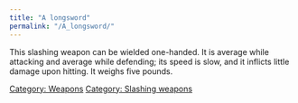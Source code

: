 ```yaml
---
title: "A longsword"
permalink: "/A_longsword/"
---
```


This slashing weapon can be wielded one-handed. It is average while
attacking and average while defending; its speed is slow, and it
inflicts little damage upon hitting. It weighs five pounds.

[Category: Weapons](Category:_Weapons "wikilink") [Category: Slashing
weapons](Category:_Slashing_weapons "wikilink")